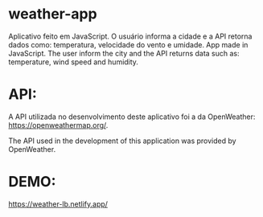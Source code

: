 # weather-app
Aplicativo feito em JavaScript. O usuário informa a cidade e a API retorna dados como: temperatura, velocidade do vento e umidade.
App made in JavaScript. The user inform the city and the API returns data such as: temperature, wind speed and humidity.


# API:

A API utilizada no desenvolvimento deste aplicativo foi a da OpenWeather: https://openweathermap.org/.

The API used in the development of this application was provided by OpenWeather.


# DEMO:

https://weather-lb.netlify.app/
